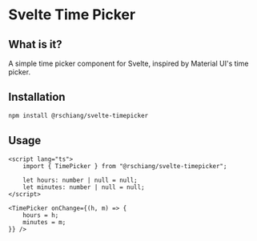 # Svelte Time Picker

## What is it?

A simple time picker component for Svelte, inspired by Material UI's time picker.

## Installation

```bash
npm install @rschiang/svelte-timepicker
```

## Usage

```svelte
<script lang="ts">
    import { TimePicker } from "@rschiang/svelte-timepicker";

    let hours: number | null = null;
    let minutes: number | null = null;
</script>

<TimePicker onChange={(h, m) => {
    hours = h;
    minutes = m;
}} />
```
